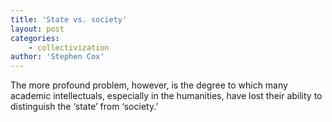 ```yaml
---
title: 'State vs. society'
layout: post
categories:
    - collectivization
author: 'Stephen Cox'
---
```


The more profound problem, however, is the degree to which many academic intellectuals, especially in the humanities, have lost their ability to distinguish the ‘state’ from ‘society.’